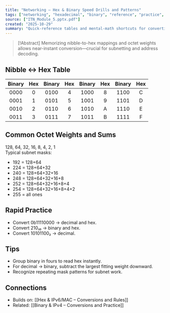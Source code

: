 ```yaml
---
title: "Networking – Hex & Binary Speed Drills and Patterns"
tags: ["networking", "hexadecimal", "binary", "reference", "practice", "module5"]
source: ["ITN_Module_5.pptx.pdf"]
created: "2025-10-29"
summary: "Quick-reference tables and mental-math shortcuts for converting binary, decimal, and hex."
---
```


> [!Abstract]
> Memorizing nibble-to-hex mappings and octet weights allows near-instant conversion—crucial for subnetting and address decoding.

## Nibble ↔ Hex Table
| Binary | Hex | Binary | Hex | Binary | Hex | Binary | Hex |
|:------:|:--:|:------:|:--:|:------:|:--:|:------:|:--:|
|0000|0|0100|4|1000|8|1100|C|
|0001|1|0101|5|1001|9|1101|D|
|0010|2|0110|6|1010|A|1110|E|
|0011|3|0111|7|1011|B|1111|F|

## Common Octet Weights and Sums
128, 64, 32, 16, 8, 4, 2, 1  
Typical subnet masks:
- 192 = 128+64  
- 224 = 128+64+32  
- 240 = 128+64+32+16  
- 248 = 128+64+32+16+8  
- 252 = 128+64+32+16+8+4  
- 254 = 128+64+32+16+8+4+2  
- 255 = all ones  

## Rapid Practice
- Convert 0b11110000 → decimal and hex.  
- Convert 210₁₀ → binary and hex.  
- Convert 10101100₂ → decimal.  

## Tips
- Group binary in fours to read hex instantly.  
- For decimal → binary, subtract the largest fitting weight downward.  
- Recognize repeating mask patterns for subnet work.

## Connections
- Builds on: [[Hex & IPv6/MAC – Conversions and Rules]]  
- Related: [[Binary & IPv4 – Conversions and Practice]]
